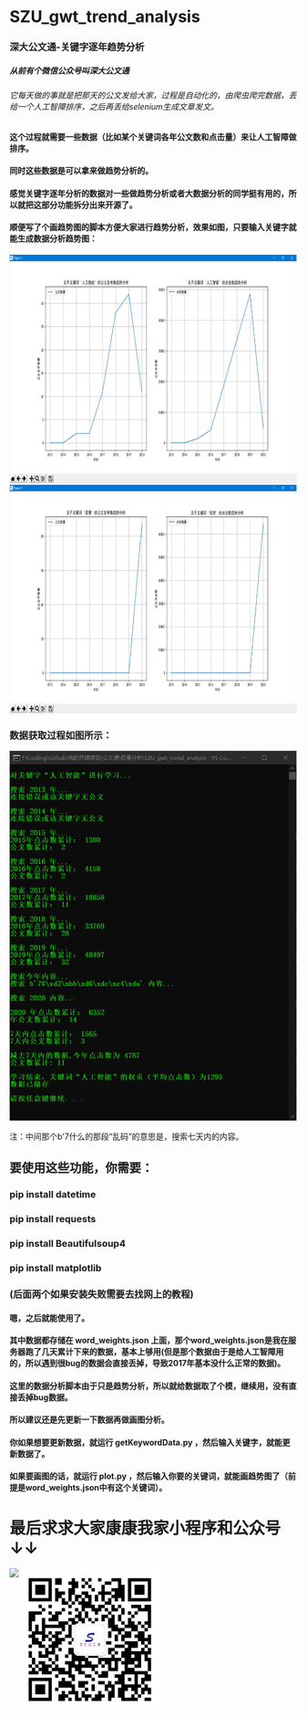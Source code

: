 # SZU_gwt_trend_analysis
### 深大公文通-关键字逐年趋势分析



##### 从前有个微信公众号叫深大公文通

###### 它每天做的事就是把那天的公文发给大家，过程是自动化的，由爬虫爬完数据，丢给一个人工智障排序，之后再丢给selenium生成文章发文。



#### 这个过程就需要一些数据（比如某个关键词各年公文数和点击量）来让人工智障做排序。

#### 同时这些数据是可以拿来做趋势分析的。

#### 感觉关键字逐年分析的数据对一些做趋势分析或者大数据分析的同学挺有用的，所以就把这部分功能拆分出来开源了。

#### 顺便写了个画趋势图的脚本方便大家进行趋势分析，效果如图，只要输入关键字就能生成数据分析趋势图：

<img src="pic/关键字趋势分析.png" height = "400" div align=center/>

<img src="pic/趋势分析2.png" height = "400" div align=center/>

### 数据获取过程如图所示：

![数据获取](pic/数据获取.png)

注：中间那个b'7什么的那段“乱码”的意思是，搜索七天内的内容。



## 要使用这些功能，你需要：

### pip install datetime
### pip install requests
### pip install Beautifulsoup4  
### pip install matplotlib 

### (后面两个如果安装失败需要去找网上的教程)



#### 嗯，之后就能使用了。



#### 其中数据都存储在 word_weights.json 上面，那个word_weights.json是我在服务器跑了几天累计下来的数据，基本上够用(但是那个数据由于是给人工智障用的，所以遇到很bug的数据会直接丢掉，导致2017年基本没什么正常的数据)。

#### 这里的数据分析脚本由于只是趋势分析，所以就给数据取了个模，继续用，没有直接丢掉bug数据。

#### 所以建议还是先更新一下数据再做画图分析。

#### 你如果想要更新数据，就运行 getKeywordData.py ，然后输入关键字，就能更新数据了。

#### 如果要画图的话，就运行 plot.py ，然后输入你要的关键词，就能画趋势图了（前提是word_weights.json中有这个关键词）。



# 最后求求大家康康我家小程序和公众号 ↓↓

<img src="pic/小程序.png" height = "150" div align=left />

<img src="pic/公众号.jpg" height = "250" div align=left />

